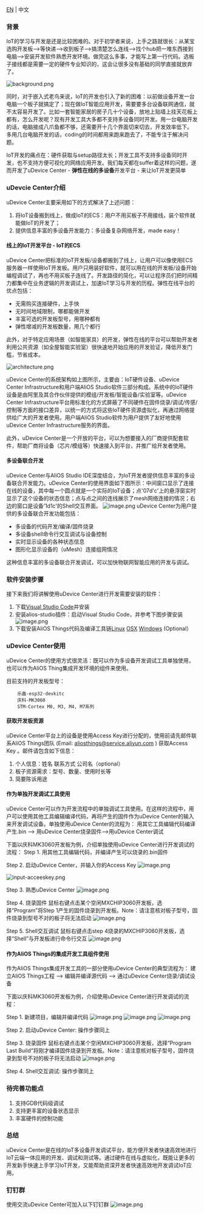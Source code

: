 [EN](uDevice-Center) | 中文

### 背景

IoT的学习与开发是还是比较困难的。对于初学者来说，上手之路就很长：从某宝选购开发板-->等快递-->收到板子-->搞清楚怎么连线-->找个hub把一堆东西接到电脑-->安装开发软件熟悉开发环境。做完这么多事，才能写上第一行代码。选板子接线都是需要一定的硬件专业知识的，这会让很多没有基础的同学直接就放弃了。

![background.png](https://img.alicdn.com/tfs/TB1C2ximiqAXuNjy1XdXXaYcVXa-1282-959.png)

同时，对于嵌入式老鸟来说，IoT的开发也引入了新的困难：以前做设备开发一台电脑一个板子就搞定了；现在做IoT智能应用开发，需要要多台设备联网通信，就不太容易开发了。比如一套智能家居的房子几十个设备，放地上贴墙上挂天花板上都有，怎么开发呢？现有开发工具大多都不支持多设备同时开发。用一台电脑开发的话，电脑接成八爪鱼都不够，还需要开十几个界面切来切去，开发效率低下。 多用几台电脑开发的话，coding的时间都用来跑来跑去了，不能专注于解决问题。

IoT开发的痛点在：硬件获取与setup路径太长；开发工具不支持多设备同时开发，也不支持方便可视化的网络应用开发。我们每天都在suffer着这样的问题，遂而开发了uDevice Center - <strong>弹性在线的多设备</strong>开发平台 - 来让IoT开发更简单



### uDevcie Center介绍

uDevice Center主要采用如下的方式解决了上述问题：

1. 将IoT设备搬到线上，做成IoT的ECS：用户不用买板子不用接线，装个软件就能做IoT的开发了；
2. 提供信息丰富的多设备开发能力：多设备复杂网络开发，made easy！

#### 线上的IoT开发平台 - IoT的ECS

uDevice Center把标准的IoT开发板/设备都搬到了线上，让用户可以像使用ECS服务器一样使用IoT开发板。用户只用装好软件，就可以用在线的开发板/设备开始编程调试了，再也不用买板子连线了。开发路径的简化，可以让程序员们把时间精力都集中在业务逻辑的开发调试上，加速IoT学习与开发的历程。弹性在线平台的优点包括：

- 无需购买连接硬件，上手快
- 无时间地域限制，哪都能做开发
- 丰富可选的开发板型号，用哪种都有
- 弹性增减的开发板数量，用几个都行

此外，对于特定应用场景（如智能家具）的开发，弹性在线的平台可以帮助开发者利用公共资源（如全屋智能实验室）很快速地开始应用的开发验证，降低开发门槛，节省成本。

![architecture.png](https://img.alicdn.com/tfs/TB1hdFZoBfH8KJjy1XbXXbLdXXa-5791-3120.png)

uDevice Center的系统架构如上图所示，主要由：IoT硬件设备、uDevice Center Infrastructure和用户端AliOS Studio软件三部分构成。系统中的IoT硬件设备是由阿里及其合作伙伴提供的模组/开发板/智能设备/实验室等。uDevice Center Infrastructure平台用标准化的方式屏蔽了不同硬件在固件烧录/调试/传感/控制等方面的接口差异，以统一的方式将这些IoT硬件资源虚拟化，再通过网络提供给广大的开发者使用。用户端AliOS Studio软件为用户提供了友好地使用uDevice Center Infrastructure服务的界面。

此外，uDevice Center是一个开放的平台，可以为想要接入的厂商提供配套软件，帮助厂商将设备（芯片/模组等）快速接入到平台，并推广给开发者使用。

#### 多设备联合开发

uDevice Center与AliOS Studio IDE深度结合，为IoT开发者提供信息丰富的多设备联合开发能力。uDevice Center的使用界面如下图所示：中间窗口显示了连接在线的设备，其中每一个圆点就是一个实际的IoT设备；点'07d'c'上的悬浮窗实时显示了这个设备的状态信息；点与点之间的连线展示了mesh网络连接的情况；右边的窗口是设备‘1d1c'的Shell交互界面。
![image.png](https://img.alicdn.com/tfs/TB16t8ZoBfH8KJjy1XbXXbLdXXa-3999-2499.png)
uDevice Center为用户提供的多设备联合开发功能包括：

- 多设备的代码开发/编译/固件烧录
- 多设备shell命令行交互调试与设备控制
- 实时显示设备的各种状态信息
- 图形化显示设备的（uMesh）连接组网情况

这种信息丰富的多设备联合开发调试，可以加快物联网智能应用的开发与调试。



### 软件安装步骤

接下来我们将讲解使用uDevice Center进行开发需要安装的软件：

1. 下载[Visual Studio Code](https://code.visualstudio.com/download)并安装
2. 安装alios-studio插件：启动Visual Studio Code，并参考下图步骤安装
   ![image.png](https://img.alicdn.com/tfs/TB1KoTCovDH8KJjy1XcXXcpdXXa-3974-2227.png)
3. 下载安装AliOS Things代码及编译工具链[Linux](AliOS-Things-Linux-Environment-Setup)  [OSX](AliOS-Things-MAC-Environment-Setup)  [Windows](AliOS-Things-Windows-Environment-Setup) (Optional）



### uDevice Center使用

uDevice Center的使用方式很灵活：既可以作为多设备开发调试工具单独使用，也可以作为AliOS Thing集成开发环境的组件来使用。 

目前支持的开发板型号：

```
    乐鑫-esp32-devkitc
    庆科-MK3060
    STM-Cortex M0, M3, M4, M7系列
```



#### 获取开发板资源

uDevice Center平台上的设备是使用Access Key进行分配的，使用前请先邮件联系AliOS Things团队 (Email: <aliosthings@service.aliyun.com> ) 获取Access Key 。邮件请包含如下信息：

1. 个人信息：姓名   联系方式   公司名（optional）
2. 板子资源需求：型号、数量、使用时长等
3. 简要陈诉用途



#### 作为单独开发调试工具使用

uDevice Center可以作为开发流程中的单独调试工具使用。在这样的流程中，用户可以使用其他工具编辑编译代码，再将产生的固件作为uDevice Center的输入来开发调试设备。单独使用uDevice Center的流程为：
用其它工具编辑代码编译产生.bin --> 用uDevice Center烧录固件-->用uDevice Center调试

下面以庆科MK3060开发板为例，介绍单独使用uDevice Center进行开发调试的流程：
Step 1. 用其他工具编辑代码，并编译产生可以烧录的.bin固件

Step 2. 启动uDevice Center，并输入你的Access Key
![image.png](https://img.alicdn.com/tfs/TB1rADfoxrI8KJjy0FpXXb5hVXa-3999-2499.png)

![input-acceeskey.png](https://img.alicdn.com/tfs/TB1Y9j_or_I8KJjy1XaXXbsxpXa-3999-2508.png)

Step 3. 熟悉uDevice Center
![image.png](https://img.alicdn.com/tfs/TB17k_foxrI8KJjy0FpXXb5hVXa-3999-2497.png)

Step 4. 烧录固件
鼠标右键点击某个空闲MXCHIP3060开发板，选择“Program”将Step 1产生的固件烧录到开发板。Note：请注意核对板子型号，固件烧录到型号不对的板子将无法启动
![image.png](https://img.alicdn.com/tfs/TB1OhvEovDH8KJjy1XcXXcpdXXa-3999-2499.png)

Step 5. Shell交互调试
鼠标右键点击step 4烧录的MXCHIP3060开发板，选择“Shell”与开发板进行命令行交互
![image.png](https://img.alicdn.com/tfs/TB1sATfoxrI8KJjy0FpXXb5hVXa-3999-2499.png)

#### 作为AliOS Things的集成开发工具组件使用

作为AliOS Things集成开发工具的一部分使用uDevice Center的典型流程为：
建立AliOS Things工程 --> 编辑并编译源代码 --> 通过uDevice Center烧录/调试设备

下面以庆科MK3060开发板为例，介绍使用uDevice Center进行开发调试的流程：

Step 1. 新建项目，编辑并编译代码
![image.png](https://img.alicdn.com/tfs/TB1d24imiqAXuNjy1XdXXaYcVXa-3999-2499.png)
![image.png](https://img.alicdn.com/tfs/TB18Qn7or_I8KJjy1XaXXbsxpXa-3999-2499.png)
![image.png](https://img.alicdn.com/tfs/TB1QwdimiqAXuNjy1XdXXaYcVXa-3999-2499.png)

Step 2. 启动uDevice Center: 操作步骤同上

Step 3. 烧录固件
鼠标右键点击某个空闲MXCHIP3060开发板，选择“Program Last Build”将刚才编译固件烧录到开发板。Note：请注意核对板子型号，固件烧录到型号不对的板子将无法启动
![image.png](https://img.alicdn.com/tfs/TB13pbEovDH8KJjy1XcXXcpdXXa-3999-2499.png)

Step 4. Shell交互调试: 操作步骤同上



### 待完善功能点

1. 支持GDB代码级调试
2. 支持更丰富的设备状态显示
3. 丰富硬件的控制功能



### 总结

uDevice Center是在线的IoT多设备开发调试平台，能方便开发者快速高效地进行IoT云端一体应用的开发、调试和测试等。通过硬件在线与虚拟化，既能让更多的开发新手快速上手学习IoT开发，又能帮助资深开发者快速高效地开发调试IoT应用。



### 钉钉群

使用交流uDevice Center可加入以下钉钉群
![image.png](https://img.alicdn.com/tfs/TB1VuzJovDH8KJjy1XcXXcpdXXa-750-990.jpg)
